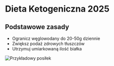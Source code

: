 # Dieta Ketogeniczna 2025

## Podstawowe zasady
- Ogranicz węglowodany do 20-50g dziennie
- Zwiększ podaż zdrowych tłuszczów
- Utrzymuj umiarkowaną ilość białka

![Przykładowy posiłek](https://example.com/keto-meal.jpg)
